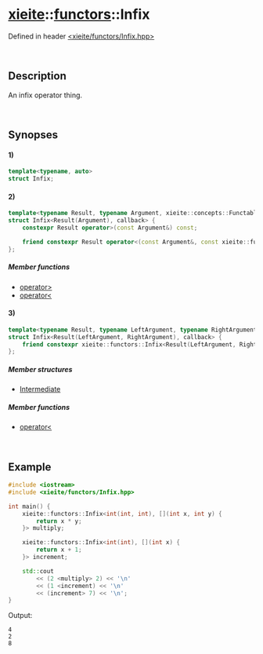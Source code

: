 # [xieite](../xieite.md)\:\:[functors](../functors.md)\:\:Infix
Defined in header [<xieite/functors/Infix.hpp>](../../include/xieite/functors/Infix.hpp)

&nbsp;

## Description
An infix operator thing.

&nbsp;

## Synopses
#### 1)
```cpp
template<typename, auto>
struct Infix;
```
#### 2)
```cpp
template<typename Result, typename Argument, xieite::concepts::Functable<Result(Argument)> auto callback>
struct Infix<Result(Argument), callback> {
    constexpr Result operator>(const Argument&) const;

    friend constexpr Result operator<(const Argument&, const xieite::functors::Infix<Result(Argument), callback>);
};
```
##### Member functions
- [operator>](./Infix/2/operators/more.md)
- [operator<](./Infix/2/operators/less.md)
#### 3)
```cpp
template<typename Result, typename LeftArgument, typename RightArgument, xieite::concepts::Functable<Result(LeftArgument, RightArgument)> auto callback>
struct Infix<Result(LeftArgument, RightArgument), callback> {
    friend constexpr xieite::functors::Infix<Result(LeftArgument, RightArgument), callback>::Intermediate operator<(const LeftArgument&, const xieite::functors::Infix<Result(LeftArgument, RightArgument), callback>);
};
```
##### Member structures
- [Intermediate](./Infix/3/Intermediate.md)
##### Member functions
- [operator<](./Infix/3/operators/less.md)

&nbsp;

## Example
```cpp
#include <iostream>
#include <xieite/functors/Infix.hpp>

int main() {
    xieite::functors::Infix<int(int, int), [](int x, int y) {
        return x * y;
    }> multiply;

    xieite::functors::Infix<int(int), [](int x) {
        return x + 1;
    }> increment;

    std::cout
        << (2 <multiply> 2) << '\n'
        << (1 <increment) << '\n'
        << (increment> 7) << '\n';
}
```
Output:
```
4
2
8
```
